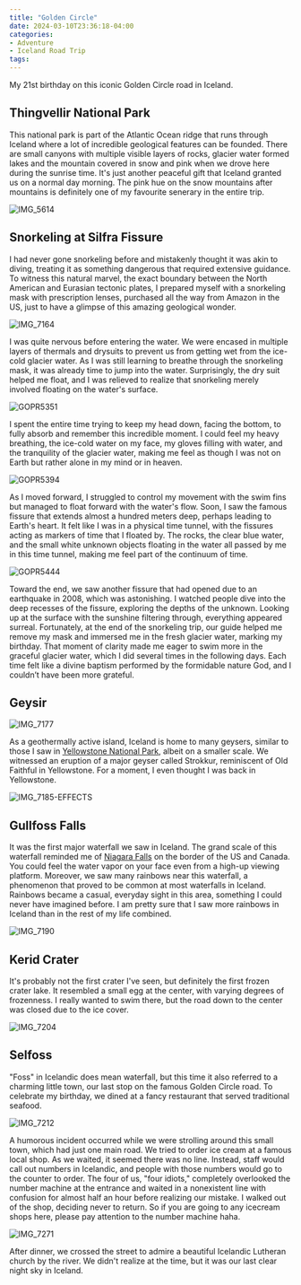 ```yaml
---
title: "Golden Circle"
date: 2024-03-10T23:36:18-04:00
categories:
- Adventure
- Iceland Road Trip
tags:
---
```


My 21st birthday on this iconic Golden Circle road in Iceland.

## Thingvellir National Park

This national park is part of the Atlantic Ocean ridge that runs through Iceland where a lot of incredible geological features can be founded. There are small canyons with multiple visible layers of rocks, glacier water formed lakes and the mountain covered in snow and pink when we drove here during the sunrise time. It's just another peaceful gift that Iceland granted us on a normal day morning. The pink hue on the snow mountains after mountains is definitely one of my favourite senerary in the entire trip.

![IMG_5614](IMG_5614.jpg)

## Snorkeling at Silfra Fissure

I had never gone snorkeling before and mistakenly thought it was akin to diving, treating it as something dangerous that required extensive guidance. To witness this natural marvel, the exact boundary between the North American and Eurasian tectonic plates, I prepared myself with a snorkeling mask with prescription lenses, purchased all the way from Amazon in the US, just to have a glimpse of this amazing geological wonder.

![IMG_7164](IMG_7164.jpg)

I was quite nervous before entering the water. We were encased in multiple layers of thermals and drysuits to prevent us from getting wet from the ice-cold glacier water. As I was still learning to breathe through the snorkeling mask, it was already time to jump into the water. Surprisingly, the dry suit helped me float, and I was relieved to realize that snorkeling merely involved floating on the water's surface.

![GOPR5351](GOPR5351.jpg)

I spent the entire time trying to keep my head down, facing the bottom, to fully absorb and remember this incredible moment. I could feel my heavy breathing, the ice-cold water on my face, my gloves filling with water, and the tranquility of the glacier water, making me feel as though I was not on Earth but rather alone in my mind or in heaven.

![GOPR5394](GOPR5394.jpg)

As I moved forward, I struggled to control my movement with the swim fins but managed to float forward with the water's flow. Soon, I saw the famous fissure that extends almost a hundred meters deep, perhaps leading to Earth's heart. It felt like I was in a physical time tunnel, with the fissures acting as markers of time that I floated by. The rocks, the clear blue water, and the small white unknown objects floating in the water all passed by me in this time tunnel, making me feel part of the continuum of time.

![GOPR5444](GOPR5444.jpg)

Toward the end, we saw another fissure that had opened due to an earthquake in 2008, which was astonishing. I watched people dive into the deep recesses of the fissure, exploring the depths of the unknown. Looking up at the surface with the sunshine filtering through, everything appeared surreal. Fortunately, at the end of the snorkeling trip, our guide helped me remove my mask and immersed me in the fresh glacier water, marking my birthday. That moment of clarity made me eager to swim more in the graceful glacier water, which I did several times in the following days. Each time felt like a divine baptism performed by the formidable nature God, and I couldn’t have been more grateful.

## Geysir

![IMG_7177](IMG_7177.jpg)

As a geothermally active island, Iceland is home to many geysers, similar to those I saw in [Yellowstone National Park](/posts/2023-06-18-yellowstone-national-park/#old-faithful-gesyer), albeit on a smaller scale. We witnessed an eruption of a major geyser called Strokkur, reminiscent of Old Faithful in Yellowstone. For a moment, I even thought I was back in Yellowstone.

![IMG_7185-EFFECTS](IMG_7185-EFFECTS.jpg)

## Gullfoss Falls

It was the first major waterfall we saw in Iceland. The grand scale of this waterfall reminded me of [Niagara Falls](/posts/2023-01-08-from-toronto-to-cancun.md/#niagara-falls) on the border of the US and Canada. You could feel the water vapor on your face even from a high-up viewing platform. Moreover, we saw many rainbows near this waterfall, a phenomenon that proved to be common at most waterfalls in Iceland. Rainbows became a casual, everyday sight in this area, something I could never have imagined before. I am pretty sure that I saw more rainbows in Iceland than in the rest of my life combined.

![IMG_7190](IMG_7190.jpg)

## Kerid Crater

It's probably not the first crater I've seen, but definitely the first frozen crater lake. It resembled a small egg at the center, with varying degrees of frozenness. I really wanted to swim there, but the road down to the center was closed due to the ice cover.

![IMG_7204](IMG_7204.jpg)

## Selfoss

"Foss" in Icelandic does mean waterfall, but this time it also referred to a charming little town, our last stop on the famous Golden Circle road. To celebrate my birthday, we dined at a fancy restaurant that served traditional seafood.

![IMG_7212](IMG_7212.jpg)

A humorous incident occurred while we were strolling around this small town, which had just one main road. We tried to order ice cream at a famous local shop. As we waited, it seemed there was no line. Instead, staff would call out numbers in Icelandic, and people with those numbers would go to the counter to order. The four of us, "four idiots," completely overlooked the number machine at the entrance and waited in a nonexistent line with confusion for almost half an hour before realizing our mistake. I walked out of the shop, deciding never to return. So if you are going to any icecream shops here, please pay attention to the number machine haha.

![IMG_7271](IMG_7271.jpg)

After dinner, we crossed the street to admire a beautiful Icelandic Lutheran church by the river. We didn't realize at the time, but it was our last clear night sky in Iceland.
